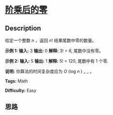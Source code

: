 # [阶乘后的零][title]

## Description

给定一个整数 _n_ ，返回 _n_! 结果尾数中零的数量。

**示例 1:**
            **输入:** 3    **输出:** 0    **解释:**  3! = 6, 尾数中没有零。

**示例  2:**
            **输入:** 5    **输出:** 1    **解释:**  5! = 120, 尾数中有 1 个零.

**说明:** 你算法的时间复杂度应为  _O_ (log  _n_ ) _ _ 。


**Tags:** Math

**Difficulty:** Easy

## 思路

[title]: https://leetcode-cn.com/problems/factorial-trailing-zeroes

